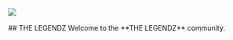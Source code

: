 <table>
<img src="https://avatars.githubusercontent.com/u/75524785?s=200&v=4" align="left" border-radius="15px">
</table>
## THE LEGENDZ 
Welcome to the **THE LEGENDZ** community.
